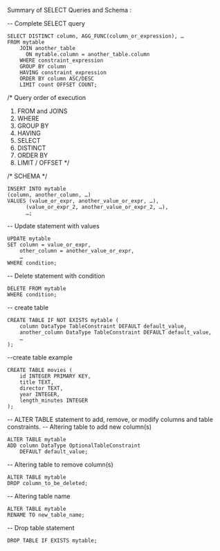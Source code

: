 Summary of SELECT Queries and Schema : 

-- Complete SELECT query
```
SELECT DISTINCT column, AGG_FUNC(column_or_expression), …
FROM mytable
    JOIN another_table
      ON mytable.column = another_table.column
    WHERE constraint_expression
    GROUP BY column
    HAVING constraint_expression
    ORDER BY column ASC/DESC
    LIMIT count OFFSET COUNT;
```


/* Query order of execution
1. FROM and JOINS
2. WHERE
3. GROUP BY
4. HAVING
5. SELECT
6. DISTINCT
7. ORDER BY
8. LIMIT / OFFSET
*/

/* SCHEMA */
```
INSERT INTO mytable
(column, another_column, …)
VALUES (value_or_expr, another_value_or_expr, …),
      (value_or_expr_2, another_value_or_expr_2, …),
      …;
```



-- Update statement with values
```
UPDATE mytable
SET column = value_or_expr, 
    other_column = another_value_or_expr, 
    …
WHERE condition;
```



-- Delete statement with condition
```
DELETE FROM mytable
WHERE condition;
```



-- create table
```
CREATE TABLE IF NOT EXISTS mytable (
    column DataType TableConstraint DEFAULT default_value,
    another_column DataType TableConstraint DEFAULT default_value,
    …
);
```


--create table example 
```
CREATE TABLE movies (
    id INTEGER PRIMARY KEY,
    title TEXT,
    director TEXT,
    year INTEGER, 
    length_minutes INTEGER
);
```



-- ALTER TABLE statement to add, remove, or modify columns and table constraints.
-- Altering table to add new column(s)
```
ALTER TABLE mytable
ADD column DataType OptionalTableConstraint 
    DEFAULT default_value;
```


-- Altering table to remove column(s)
```
ALTER TABLE mytable
DROP column_to_be_deleted;
```


-- Altering table name
```
ALTER TABLE mytable
RENAME TO new_table_name;
```


-- Drop table statement
```
DROP TABLE IF EXISTS mytable;
```







